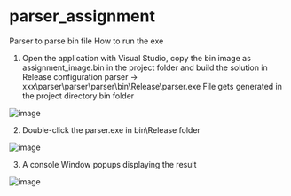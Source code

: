 # parser_assignment
Parser to parse bin file
How to run the exe
1. Open the application with Visual Studio, copy the bin image as assignment_image.bin in the project folder and build the solution in Release configuration
 parser -> xxx\parser\parser\parser\bin\Release\parser.exe File gets generated in the project directory bin folder
 
 ![image](https://user-images.githubusercontent.com/79718009/193664781-df094f80-de03-478f-8d51-987f0986b4e3.png)

2. Double-click the parser.exe in bin\Release folder 

![image](https://user-images.githubusercontent.com/79718009/193665113-a313715b-3a6b-4716-982b-fd72bb06767a.png)

3. A console Window popups displaying the result

![image](https://user-images.githubusercontent.com/79718009/193665290-9d1a4641-7548-43f8-98d4-b38252e60e87.png)



